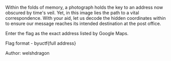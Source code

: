 Within the folds of memory, a photograph holds the key to an address now obscured by time's veil. Yet, in this image lies the path to a vital correspondence. With your aid, let us decode the hidden coordinates within to ensure our message reaches its intended destination at the post office.

Enter the flag as the exact address listed by Google Maps.

Flag format - byuctf{full address}

Author: welshdragon
